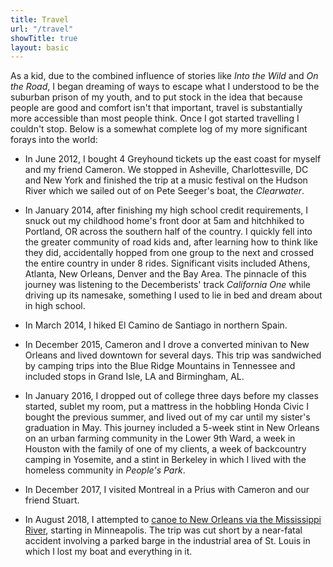 ```yaml
---
title: Travel
url: "/travel"
showTitle: true
layout: basic
---
```


As a kid, due to the combined influence of stories like *Into the Wild* and *On the Road*, I began dreaming of ways to escape what I understood to be the suburban prison of my youth, and to put stock in the idea that because people are good and comfort isn't that important, travel is substantially more accessible than most people think. Once I got started travelling I couldn't stop. Below is a somewhat complete log of my more significant forays into the world:

* In June 2012, I bought 4 Greyhound tickets up the east coast for myself and my friend Cameron. We stopped in Asheville, Charlottesville, DC and New York and finished the trip at a music festival on the Hudson River which we sailed out of on Pete Seeger's boat, the *Clearwater*.

* In January 2014, after finishing my high school credit requirements, I snuck out my childhood home's front door at 5am and hitchhiked to Portland, OR across the southern half of the country. I quickly fell into the greater community of road kids and, after learning how to think like they did, accidentally hopped from one group to the next and crossed the entire country in under 8 rides. Significant visits included Athens, Atlanta, New Orleans, Denver and the Bay Area. The pinnacle of this journey was listening to the Decemberists' track *California One* while driving up its namesake, something I used to lie in bed and dream about in high school.

* In March 2014, I hiked El Camino de Santiago in northern Spain. 

* In December 2015, Cameron and I drove a converted minivan to New Orleans and lived downtown for several days. This trip was sandwiched by camping trips into the Blue Ridge Mountains in Tennessee and included stops in Grand Isle, LA and Birmingham, AL.

* In January 2016, I dropped out of college three days before my classes started, sublet my room, put a mattress in the hobbling Honda Civic I bought the previous summer, and lived out of my car until my sister's graduation in May. This journey included a 5-week stint in New Orleans on an urban farming community in the Lower 9th Ward, a week in Houston with the family of one of my clients, a week of backcountry camping in Yosemite, and a stint in Berkeley in which I lived with the homeless community in *People's Park*.

* In December 2017, I visited Montreal in a Prius with Cameron and our friend Stuart.

* In August 2018, I attempted to [canoe to New Orleans via the Mississippi River](/mississippi.html), starting in Minneapolis. The trip was cut short by a near-fatal accident involving a parked barge in the industrial area of St. Louis in which I lost my boat and everything in it.